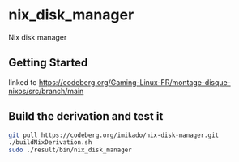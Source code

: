 # nix_disk_manager

Nix disk manager

## Getting Started

linked to https://codeberg.org/Gaming-Linux-FR/montage-disque-nixos/src/branch/main

## Build the derivation and test it

```bash
git pull https://codeberg.org/imikado/nix-disk-manager.git
./buildNixDerivation.sh
sudo ./result/bin/nix_disk_manager
```
